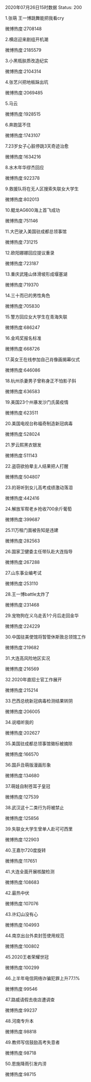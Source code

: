 2020年07月26日15时数据
Status: 200

1.张萌 王一博跳舞能把我看cry

微博热度:2708148

2.横店迎来剧组开机潮

微博热度:2185579

3.小黑瓶肤质改造纪实

微博热度:2104314

4.张艺兴把地板跺出坑

微博热度:2069485

5.马云

微博热度:1928515

6.奔跑篮不住

微博热度:1743107

7.23岁女子心脏停跳3天奇迹治愈

微博热度:1634216

8.水木年华缪杰回应

微博热度:922378

9.救援队将在无人区搜索失联女大学生

微博热度:802013

10.鲲龙AG600海上首飞成功

微博热度:751146

11.大巴驶入美国驻成都总领事馆

微博热度:731215

12.欧阳娜娜回应提议重录

微博热度:723187

13.重庆武隆山体滑坡形成堰塞湖

微博热度:719370

14.三十而已的男性角色

微博热度:705830

15.警方回应女大学生在青海失联

微博热度:686247

16.金鸡奖报名标准

微博热度:668726

17.英女王在线参加自己肖像画揭幕仪式

微博热度:646086

18.杭州杀妻男子曾称身正不怕影子斜

微博热度:636583

19.美国23个州暴发沙门氏菌疫情

微博热度:623511

20.美国电视台称福奇制造新冠病毒

微博热度:528024

21.罗云熙黑衣银发

微博热度:511143

22.盗窃欲拍晕主人结果把人打醒

微博热度:504807

23.的哥听到女儿高考成绩激动落泪

微博热度:442416

24.解放军帮老乡抢收700余斤葡萄

微博热度:399687

25.11万租门面被告知是违建

微博热度:282563

26.国家卫健委主任带队赴大连指导

微博热度:267288

27.山东事业编考试

微博热度:253110

28.王一博battle太炸了

微博热度:231468

29.宠物狗在义乌走丢1个月后走回金华

微博热度:224229

30.中国驻美使馆将暂管休斯敦总领馆工作

微博热度:219682

31.大连高风险地区实况

微博热度:216569

32.2020年直招士官工作展开

微博热度:215214

33.巴西总统新冠病毒检测结果转阴

微博热度:206005

34.说唱听我的

微博热度:202627

35.美国驻成都总领事馆徽标被摘除

微博热度:166570

36.国乒丑萌版漫画形象

微博热度:134680

37.萌娃自制苍耳子皇冠

微博热度:127539

38.武汉这十二类行为将被禁止

微博热度:125856

39.失联女大学生曾单人赴可可西里

微博热度:122903

40.王嘉尔720度旋转

微博热度:117651

41.大连全面开展核酸检测

微博热度:108683

42.最热中伏

微博热度:107076

43.许幻山没有心

微博热度:104993

44.南京出台外卖封签使用规范

微博热度:100802

45.2020王者荣耀世冠

微博热度:100299

46.上半年电信网络诈骗犯罪上升77.1%

微博热度:99546

47.路威请假去夜店遭调查

微博热度:99237

48.河南专升本

微博热度:98818

49.教师写信鼓励高考失意者

微博热度:98718

50.恩施降雨引发内涝

微博热度:98715

